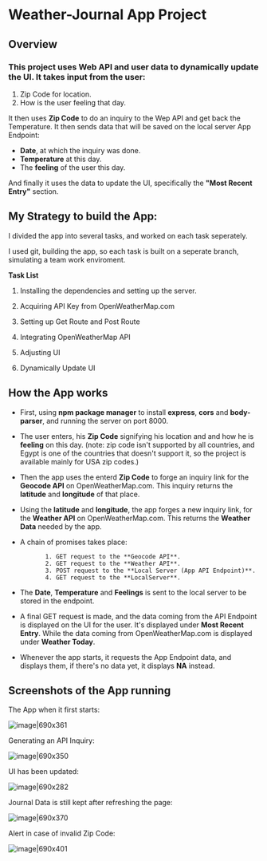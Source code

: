 # Weather-Journal App Project

## Overview

### This project uses Web API and user data to dynamically update the UI. It takes input from the user:

1. Zip Code for location.
2. How is the user feeling that day.

It then uses **Zip Code** to do an inquiry to the Wep API and get back the Temperature.
It then sends data that will be saved on the local server App Endpoint:

* **Date**, at which the inquiry was done.
* **Temperature** at this day.
* The **feeling** of the user this day.

And finally it uses the data to update the UI, specifically the **"Most Recent Entry"** section.

## My Strategy to build the App:

I divided the app into several tasks, and worked on each task seperately.

I used git, building the app, so each task is built on a seperate branch, simulating a team work enviroment.

**Task List**

1. Installing the dependencies and setting up the server.
    
2. Acquiring API Key from OpenWeatherMap.com

3. Setting up Get Route and Post Route

4. Integrating OpenWeatherMap API

5. Adjusting UI

6. Dynamically Update UI


## How the App works

* First, using **npm package manager** to install **express**, **cors** and **body-parser**, and running the server on port 8000.

* The user enters, his **Zip Code** signifying his location and and how he is **feeling** on this day. (note: zip code isn't supported by all countries, and Egypt is one of the countries that doesn't support it, so the project is available mainly for USA zip codes.)

* Then the app uses the enterd **Zip Code** to forge an inquiry link for the **Geocode API** on OpenWeatherMap.com. This inquiry returns the **latitude** and **longitude** of that place.

* Using the **latitude** and **longitude**, the app forges a new inquiry link, for the **Weather API** on OpenWeatherMap.com. This returns the **Weather Data** needed by the app.

* A chain of promises takes place: 
            
             1. GET request to the **Geocode API**.
             2. GET request to the **Weather API**.
             3. POST request to the **Local Server (App API Endpoint)**.
             4. GET request to the **LocalServer**.

* The **Date**, **Temperature** and **Feelings** is sent to the local server to be stored in the endpoint.

* A final GET request is made, and the data coming from the API Endpoint is displayed on the UI for the user. It's displayed under **Most Recent Entry**. While the data coming from OpenWeatherMap.com is displayed under **Weather Today**.

* Whenever the app starts, it requests the App Endpoint data, and displays them, if there's no data yet, it displays **NA** instead.


## Screenshots of the App running

The App when it first starts:

![image|690x361](upload://khAS60aOLyb8XqCzANZRJ6122vv.png)

Generating an API Inquiry:

![image|690x350](upload://7gW2DCfn8t34oOdEFxtTIxcXXZ4.png)

UI has been updated:

![image|690x282](upload://ofSOjQ7cSUgEbPHacq5K82rAru4.png)

Journal Data is still kept  after refreshing the page:

![image|690x370](upload://7wstg4vzUdKll2dEybV0s8LJ6Dw.png)

Alert in case of invalid Zip Code:

![image|690x401](upload://zZVcD0fV2Jop8lrBFLLoGVh9upR.png)

